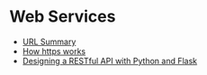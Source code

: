 # Web Services

* [URL Summary](https://www.skorks.com/2010/05/what-every-developer-should-know-about-urls/)
* [How https works](http://sudhakar.online/programming/2015/08/09/https.html)
* [Designing a RESTful API with Python and Flask](https://blog.miguelgrinberg.com/post/designing-a-restful-api-with-python-and-flask)